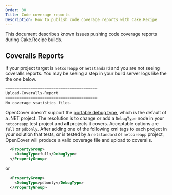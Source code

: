 ```yaml
---
Order: 30
Title: Code coverage reports
Description: How to publish code coverage reports with Cake.Recipe
---
```


This document describes known issues pushing code coverage reports during Cake.Recipe builds.

## Coveralls Reports

If your project target is `netcoreapp` or `netstandard` and you are not seeing coveralls reports.  You may be seeing a step in your build server logs like the the one below.

``` powershell
========================================
Upload-Coveralls-Report
========================================
No coverage statistics files.
```

OpenCover doesn't support the [portable debug type](https://github.com/dotnet/core/blob/e6049bb60307d987e044c39a106e0d6cf98857a3/Documentation/diagnostics/portable_pdb.md), which is the default of a .NET project. The resolution is to change or add a `DebugType` node in your `netcoreapp` test project and **all** projects it covers.  Acceptable options are `full` or `pdbonly`.  After adding one of the following xml tags to each project in your solution that tests, or is tested by a `netstandard` or `netcoreapp` project, OpenCover will produce a valid coverage file and upload to coveralls.

``` xml
  <PropertyGroup>
    <DebugType>full</DebugType>
  </PropertyGroup>
```

or

``` xml
  <PropertyGroup>
    <DebugType>pdbonly</DebugType>
  </PropertyGroup>
```
